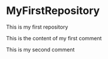 # MyFirstRepository
This is my first repository

This is the content of my first comment

This is my second comment
